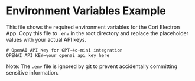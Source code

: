 # Environment Variables Example

This file shows the required environment variables for the Cori Electron App.
Copy this file to `.env` in the root directory and replace the placeholder values with your actual API keys.

```
# OpenAI API Key for GPT-4o-mini integration
OPENAI_API_KEY=your_openai_api_key_here
```

Note: The `.env` file is ignored by git to prevent accidentally committing sensitive information.
